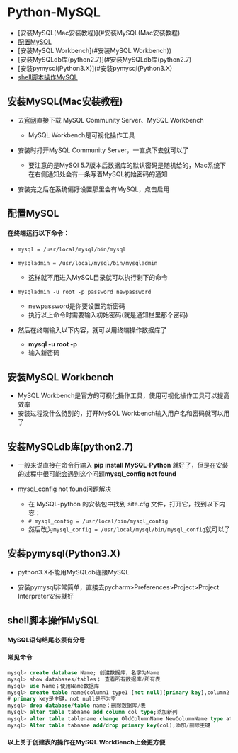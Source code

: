 # Python-MySQL

* [安装MySQL(Mac安装教程)](#安装MySQL(Mac安装教程)
* [配置MySQL](#配置MySQL)
* [安装MySQL Workbench](#安装MySQL Workbench))
* [安装MySQLdb库(python2.7)](#安装MySQLdb库(python2.7)
* [安装pymysql(Python3.X)](#安装pymysql(Python3.X)
* [shell脚本操作MySQL](#shell脚本操作MySQL)


## 安装MySQL(Mac安装教程)

- 去[官网](https://www.mysql.com/)直接下载 MySQL Community Server、MySQL Workbench
	- MySQL Workbench是可视化操作工具

- 安装时打开MySQL Community Server，一直点下去就可以了
	- 要注意的是MySQl 5.7版本后数据库的默认密码是随机给的，Mac系统下在右侧通知处会有一条写着MySQL初始密码的通知

- 安装完之后在系统偏好设置那里会有MySQL，点击启用

## 配置MySQL
#### 在终端运行以下命令：

- `mysql = /usr/local/mysql/bin/mysql`


- `mysqladmin = /usr/local/mysql/bin/mysqladmin`
	- 这样就不用进入MySQL目录就可以执行剩下的命令


- `mysqladmin -u root -p password newpassword`
	- newpassword是你要设置的新密码
	- 执行以上命令时需要输入初始密码(就是通知栏里那个密码)


- 然后在终端输入以下内容，就可以用终端操作数据库了
	-  **mysql -u root -p**
	-  输入新密码

## 安装MySQL Workbench

- MySQL Workbench是官方的可视化操作工具，使用可视化操作工具可以提高效率
- 安装过程没什么特别的，打开MySQL Workbench输入用户名和密码就可以用了

## 安装MySQLdb库(python2.7)

- 一般来说直接在命令行输入 **pip install MySQL-Python** 就好了，但是在安装的过程中很可能会遇到这个问题**mysql\_config not found**

- mysql\_config not found问题解决
	- 在 MySQL-python 的安装包中找到 site.cfg 文件，打开它，找到以下内容：
	- `# mysql_config = /usr/local/bin/mysql_config`
	- 然后改为`mysql_config = /usr/local/mysql/bin/mysql_config`就可以了

## 安装pymysql(Python3.X)

- python3.X不能用MySQLdb连接MySQL

- 安装pymysql非常简单，直接去pycharm>Preferences>Project>Project Interpreter安装就好

## shell脚本操作MySQL
#### MySQL语句结尾必须有分号
#### 常见命令

```sql
mysql> create database Name; 创建数据库，名字为Name
mysql> show databases/tables； 查看所有数据库/所有表
mysql> use Name；使用Name数据库
mysql> create table name(column1 type1 [not null][primary key],column2 type2 [not null],..)
# primary key是主键，not null是不为空
mysql> drop database/table name；删除数据库/表
mysql> alter table tabname add column col type;添加新列
mysql> alter table tablename change OldColumnName NewColumnName type attr;改列名和属性
mysql> Alter table tabname add/drop primary key(col);添加/删除主键

```

#### 以上关于创建表的操作在MySQL WorkBench上会更方便